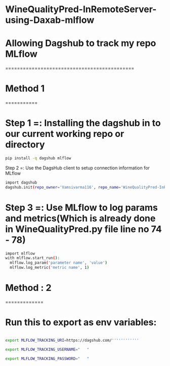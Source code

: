 # WineQualityPred-InRemoteServer-using-Daxab-mlflow

# Allowing Dagshub to track my repo MLflow
============================================

# Method 1
===========
# Step 1 =: Installing the dagshub in to our current working repo or directory

```bash
pip install -q dagshub mlflow
```
 Step 2 =: Use the DagsHub client to setup connection information for MLflow

```bash
import dagshub
dagshub.init(repo_owner='Vamsivarma116', repo_name='WineQualityPred-InRemoteServer-using-Daxab-mlflow', mlflow=True)
```
# Step 3 =: Use MLflow to log params and metrics(Which is already done in WineQualityPred.py file line no 74 - 78)

```bash
import mlflow
with mlflow.start_run():
  mlflow.log_param('parameter name', 'value')
  mlflow.log_metric('metric name', 1)
```

# Method : 2  
=============
# Run this to export as env variables:

```bash

export MLFLOW_TRACKING_URI=https://dagshub.com/''''''''''''

export MLFLOW_TRACKING_USERNAME="   " 

export MLFLOW_TRACKING_PASSWORD="   "

```